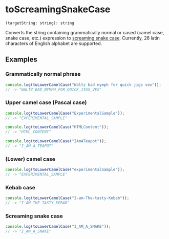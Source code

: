 # toScreamingSnakeCase

```
(targetString: string): string
```

Converts the string containing grammatically normal or cased (camel case, snake case, etc.) expression to [screaming snake case](https://en.wikipedia.org/wiki/Snake_case). 
Currently, 26 latin characters of English alphabet are supported.


## Examples
### Grammatically normal phrase

```typescript
console.log(toLowerCamelCase("Waltz bad nymph for quick jigs vex"));
// -> "WALTZ_BAD_NYMPH_FOR_QUICK_JIGS_VEX"
```

### Upper camel case (Pascal case)

```typescript
console.log(toLowerCamelCase("ExperimentalSample"));
// -> "EXPERIMENTAL_SAMPLE"

console.log(toLowerCamelCase("HTMLContent"));
// -> "HTML_CONTENT"

console.log(toLowerCamelCase("IAmATeapot"));
// -> "I_AM_A_TEAPOT"
```


### (Lower) camel case

```typescript
console.log(toLowerCamelCase("experimentalSample"));
// -> "EXPERIMENTAL_SAMPLE"
```


### Kebab case

```typescript
console.log(toLowerCamelCase("I-am-The-tasty-Kebab"));
// -> "I_AM_THE_TASTY_KEBAB"
```


### Screaming snake case

```typescript
console.log(toLowerCamelCase("I_AM_A_SNAKE"));
// -> "I_AM_A_SNAKE"
```
